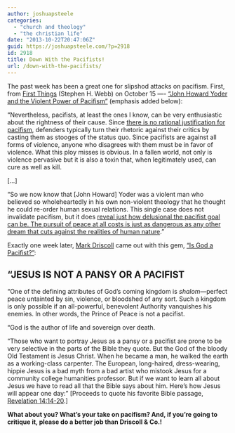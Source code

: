 ```yaml
---
author: joshuapsteele
categories:
  - "church and theology"
  - "the christian life"
date: "2013-10-22T20:47:06Z"
guid: https://joshuapsteele.com/?p=2918
id: 2918
title: Down With the Pacifists!
url: /down-with-the-pacifists/
---
```


The past week has been a great one for slipshod attacks on pacifism. First, from [First Things](http://www.firstthings.com/) (Stephen H. Webb) on October 15 —- [“John Howard Yoder and the Violent Power of Pacifism”](http://www.firstthings.com/onthesquare/2013/10/john-howard-yoder-and-the-violent-power-of-pacifism) (emphasis added below):

“Nevertheless, pacifists, at least the ones I know, can be very enthusiastic about the rightness of their cause. Since <u>there is no rational justification for pacifism</u>, defenders typically turn their rhetoric against their critics by casting them as stooges of the status quo. Since pacifists are against all forms of violence, anyone who disagrees with them must be in favor of violence. What this ploy misses is obvious. In a fallen world, not only is violence pervasive but it is also a toxin that, when legitimately used, can cure as well as kill.

\[…\]

“So we now know that \[John Howard\] Yoder was a violent man who believed so wholeheartedly in his own non-violent theology that he thought he could re-order human sexual relations. This single case does not invalidate pacifism, but it does <u>reveal just how delusional the pacifist goal can be. The pursuit of peace at all costs is just as dangerous as any other dream that cuts against the realities of human nature</u>.”

Exactly one week later, [Mark Driscoll](http://theresurgence.com/authors/mark-driscoll) came out with this gem, [“Is God a Pacifist?”](http://theresurgence.com/2013/10/22/is-god-a-pacifist):

## **“JESUS IS NOT A PANSY OR A PACIFIST** 

“One of the defining attributes of God’s coming kingdom is *shalom*—perfect peace untainted by sin, violence, or bloodshed of any sort. Such a kingdom is only possible if an all-powerful, benevolent Authority vanquishes his enemies. In other words, the Prince of Peace is not a pacifist.

“God is the author of life and sovereign over death.

“Those who want to portray Jesus as a pansy or a pacifist are prone to be very selective in the parts of the Bible they quote. But the God of the bloody Old Testament is Jesus Christ. When he became a man, he walked the earth as a working-class carpenter. The European, long-haired, dress-wearing, hippie Jesus is a bad myth from a bad artist who mistook Jesus for a community college humanities professor. But if we want to learn all about Jesus we have to read all that the Bible says about him. Here’s how Jesus will appear one day:” \[Proceeds to quote his favorite Bible passage, [Revelation 14:14-20](http://biblia.com/bible/esv/Rev.%2014.14%E2%80%9320).\]

**What about you? What’s your take on pacifism? And, if you’re going to critique it, please do a better job than Driscoll &amp; Co.!**